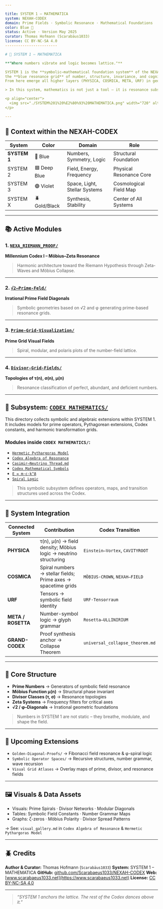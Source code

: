 ```yaml
---

title: SYSTEM 1 – MATHEMATICA
system: NEXAH-CODEX
domain: Prime Fields · Symbolic Resonance · Mathematical Foundations
color: Blue 🔵
status: Active · Version May 2025
curator: Thomas Hofmann (Scarabäus1033)
license: CC BY-NC-SA 4.0
------------------------

# 🔵 SYSTEM 1 – MATHEMATICA

**"Where numbers vibrate and logic becomes lattice."**

SYSTEM 1 is the **symbolic–mathematical foundation system** of the NEXAH-CODEX –
the **blue resonance grid** of number, structure, invariance, and cognitive clarity.
From here emerge all higher layers (PHYSICA, COSMICA, META, URF) in geometry and harmonics.

> In this system, mathematics is not just a tool – it is resonance substance.

<p align="center">
  <img src="./SYSTEM%201%20%E2%80%93%20MATHEMATICA.png" width="720" alt="SYSTEM 1 – MATHEMATICA – Codex Overview Visual">
</p>

---
```


## 🧭 Context within the NEXAH-CODEX

| System       | Color         | Domain                        | Role                    |
| ------------ | ------------- | ----------------------------- | ----------------------- |
| **SYSTEM 1** | 🔵 Blue       | Numbers, Symmetry, Logic      | Structural Foundation   |
| SYSTEM 2     | 🟦 Deep Blue  | Field, Energy, Frequency      | Physical Resonance Core |
| SYSTEM 3     | 🟣 Violet     | Space, Light, Stellar Systems | Cosmological Field Map  |
| SYSTEM X     | 🪲 Gold/Black | Synthesis, Stability          | Center of All Systems   |

---

## 📚 Active Modules

### 1. [`NEXA_RIEMANN_PROOF/`](./NEXA_RIEMANN_PROOF/)

**Millennium Codex I – Möbius–Zeta Resonance**

> Harmonic architecture toward the Riemann Hypothesis through Zeta-Waves and Möbius Collapse.

---

### 2. [`√2–Prime-Feld/`](./√2–Prime-Feld/)

**Irrational Prime Field Diagonals**

> Symbolic geometries based on √2 and φ generating prime-based resonance grids.

---

### 3. [`Prime-Grid-Visualization/`](./Prime-Grid-Visualization/)

**Prime Grid Visual Fields**

> Spiral, modular, and polaris plots of the number-field lattice.

---

### 4. [`Divisor-Grid-Fields/`](./Divisor-Grid-Fields/)

**Topologies of τ(n), σ(n), μ(n)**

> Resonance classification of perfect, abundant, and deficient numbers.

---

## 🔗 Subsystem: [`CODEX MATHEMATICS/`](./CODEX%20MATHEMATICS/)

This directory collects symbolic and algebraic extensions within SYSTEM 1.
It includes models for prime operators, Pythagorean extensions, Codex constants, and harmonic transformation grids.

### Modules inside `CODEX MATHEMATICS/`:

* [`Hermetic Pythargoras Model`](./CODEX%20MATHEMATICS/Hermetic%20Pythargoras%20Model/)
* [`Codex Algebra of Resonance`](./CODEX%20MATHEMATICS/Codex%20Algebra%20of%20Resonance/)
* [`Casimir–Neutrino Thread.md`](./CODEX%20MATHEMATICS/Casimir%E2%80%93Neutrino%20Thread.md)
* [`Codex Mathematical Symbols`](./CODEX%20MATHEMATICS/Codex%20Mathematical%20Symbols%20%E2%80%94%20Variables,%20Constants%20...)
* [`E = m·c·k^β`](./CODEX%20MATHEMATICS/E%20=%20m·c·k^β%20—%20Extended%20Energy%20Equation.md)
* [`Spiral Logic`](./CODEX%20MATHEMATICS/Spiral%20Logic%20—%20Harmonic%20Fields,%20Prime%20Resonance%20&%20...)

> This symbolic subsystem defines operators, maps, and transition structures used across the Codex.

---

## 🔗 System Integration

| Connected System   | Contribution                                                    | Codex Transition                |
| ------------------ | --------------------------------------------------------------- | ------------------------------- |
| **PHYSICA**        | τ(n), μ(n) → field density; Möbius logic → neutrino structuring | `Einstein–Vortex`, `CAVITYROOT` |
| **COSMICA**        | Spiral numbers → stellar fields; Prime axes → spacetime grids   | `MÖBIUS-CROWN`, `NEXAH–FIELD`   |
| **URF**            | Tensors → symbolic field identity                               | `URF-Tensorraum`                |
| **META / ROSETTA** | Number-symbol logic → glyph grammar                             | `Rosetta–ULLINIRIUM`            |
| **GRAND-CODEX**    | Proof synthesis anchor → Collapse Theorem                       | `universal_collapse_theorem.md` |

---

## 🧮 Core Structure

* **Prime Numbers** → Generators of symbolic field resonance
* **Möbius Function μ(n)** → Structural phase invariant
* **Divisor Classes (τ, σ)** → Resonance topologies
* **Zeta Systems** → Frequency filters for critical axes
* **√2 / φ–Diagonals** → Irrational geometric foundations

> Numbers in SYSTEM 1 are not static – they breathe, modulate, and shape the field.

---

## 🔭 Upcoming Extensions

* `Golden-Diagonal-Proofs/` → Fibonacci field resonance & φ-spiral logic
* `Symbolic Operator Spaces/` → Recursive structures, number grammar, wave recursion
* `Visual Grid Atlases` → Overlay maps of prime, divisor, and resonance fields

---

## 🖼 Visuals & Data Assets

* Visuals: Prime Spirals · Divisor Networks · Modular Diagonals
* Tables: Symbolic Field Constants · Number Grammar Maps
* Graphs: ζ-zeros · Möbius Polarity · Divisor Spread Patterns

→ See: `visual_gallery.md` in `Codex Algebra of Resonance` & `Hermetic Pythargoras Model`

---

## 🪲 Credits

**Author & Curator:** Thomas Hofmann (`Scarabäus1033`)
**System:** SYSTEM 1 – MATHEMATICA
**GitHub:** [github.com/Scarabaeus1033/NEXAH-CODEX](https://github.com/Scarabaeus1033/NEXAH-CODEX)
**Web:** [www.scarabaeus1033.net](https://www.scarabaeus1033.net)
**License:** [CC BY-NC-SA 4.0](https://creativecommons.org/licenses/by-nc-sa/4.0/)

---

> *“SYSTEM 1 anchors the lattice. The rest of the Codex dances above it.”*
